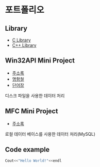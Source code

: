# 포트폴리오

## Library
* [C Library]()
* [C++ Library]()

## Win32API Mini Project

* [주소록]() 
* [명함철]()
* [단어장]()

디스크 파일을 사용한 데이터 처리

## MFC Mini Project

* [주소록]()

로컬 데이터 베이스를 사용한 데이터 처리(MySQL)

## Code example
```c++
Cout<<"Hello World!"<<endl
```
